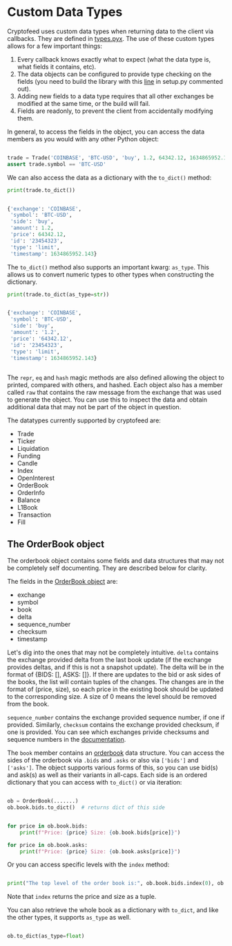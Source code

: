 # Custom Data Types

Cryptofeed uses custom data types when returning data to the client via callbacks. They are defined in [types.pyx](../cryptofeed/types.pyx). The use of these custom types allows for a few important things:

1. Every callback knows exactly what to expect (what the data type is, what fields it contains, etc).
2. The data objects can be configured to provide type checking on the fields (you need to build the library with this [line](https://github.com/bmoscon/cryptofeed/blob/master/setup.py#L40) in setup.py commented out).
3. Adding new fields to a data type requires that all other exchanges be modified at the same time, or the build will fail.
4. Fields are readonly, to prevent the client from accidentally modifying them.

In general, to access the fields in the object, you can access the data members as you would with any other Python object:

```python

trade = Trade('COINBASE', 'BTC-USD', 'buy', 1.2, 64342.12, 1634865952.143, id='23454323', type='limit')
assert trade.symbol == 'BTC-USD'
```

We can also access the data as a dictionary with the `to_dict()` method:

```python
print(trade.to_dict())


{'exchange': 'COINBASE',
 'symbol': 'BTC-USD',
 'side': 'buy',
 'amount': 1.2,
 'price': 64342.12,
 'id': '23454323',
 'type': 'limit',
 'timestamp': 1634865952.143}
```

The `to_dict()` method also supports an important kwarg: `as_type`. This allows us to convert numeric types to other types when constructing the dictionary.


```python
print(trade.to_dict(as_type=str))


{'exchange': 'COINBASE',
 'symbol': 'BTC-USD',
 'side': 'buy',
 'amount': '1.2',
 'price': '64342.12',
 'id': '23454323',
 'type': 'limit',
 'timestamp': 1634865952.143}
 
```

The `repr`, `eq` and `hash` magic methods are also defined allowing the object to printed, compared with others, and hashed. Each object also has a member called `raw` that contains the raw message from the exchange that was used to generate the object. You can use this to inspect the data and obtain additional data that may not be part of the object in question.

The datatypes currently supported by cryptofeed are:

* Trade
* Ticker
* Liquidation
* Funding
* Candle
* Index
* OpenInterest
* OrderBook
* OrderInfo
* Balance
* L1Book
* Transaction
* Fill


## The OrderBook object

The orderbook object contains some fields and data structures that may not be completely self documenting. They are described below for clarity.

The fields in the [OrderBook object](https://github.com/bmoscon/cryptofeed/blob/master/cryptofeed/types.pyx#L297) are:

* exchange
* symbol
* book
* delta
* sequence_number
* checksum
* timestamp

Let's dig into the ones that may not be completely intuitive. `delta` contains the exchange provided delta from the last book update (if the exchange provides deltas, and if this is not a snapshot update). The delta will be in the format of {BIDS: \[\], ASKS: \[\]}. If there are updates to the bid or ask sides of the books, the list will contain tuples of the changes. The changes are in the format of (price, size), so each price in the existing book should be updated to the corresponding size. A size of 0 means the level should be removed from the book.

`sequence_number` contains the exchange provided sequence number, if one if provided. Similarly, `checksum` contains the exchange provided checksum, if one is provided. You can see which exchanges privide checksums and sequence numbers in the [documentation](book_validation.md).

The `book` member contains an [orderbook](https://github.com/bmoscon/orderbook) data structure. You can access the sides of the orderbook via `.bids` and `.asks` or also via `['bids']` and `['asks']`. The object supports various forms of this, so you can use bid(s) and ask(s) as well as their variants in all-caps. Each side is an ordered dictionary that you can access with `to_dict()` or via iteration:


```python

ob = OrderBook(.......)
ob.book.bids.to_dict()  # returns dict of this side


for price in ob.book.bids:
    print(f"Price: {price} Size: {ob.book.bids[price]}")

for price in ob.book.asks:
    print(f"Price: {price} Size: {ob.book.asks[price]}")
```

Or you can access specific levels with the `index` method:

```python

print("The top level of the order book is:", ob.book.bids.index(0), ob.book.asks.index(0)
```

Note that `index` returns the price and size as a tuple.

You can also retrieve the whole book as a dictionary with `to_dict`, and like the other types, it supports `as_type` as well.


```python

ob.to_dict(as_type=float)
```
